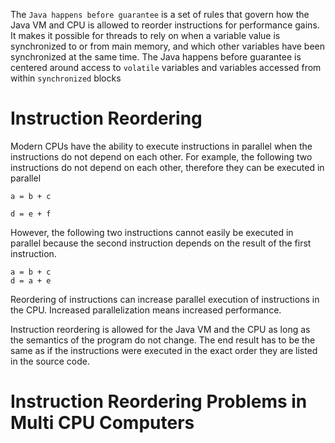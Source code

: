 The `Java happens before guarantee` is a set of rules that govern how the Java VM and CPU is allowed to reorder instructions for performance gains. It makes it possible for threads to rely on when a variable value is synchronized to or from main memory, and which other variables have been synchronized at the same time. The Java happens before guarantee is centered around access to `volatile` variables and variables accessed from within `synchronized` blocks

# Instruction Reordering
Modern CPUs have the ability to execute instructions in parallel when the instructions do not depend on each other. For example, the following two instructions do not depend on each other, therefore they can be executed in parallel
```
a = b + c

d = e + f
```
However, the following two instructions cannot easily be executed in parallel because the second instruction depends on the result of the first instruction.
```
a = b + c
d = a + e
```

Reordering of instructions can increase parallel execution of instructions in the CPU. Increased parallelization means increased performance. 

Instruction reordering is allowed for the Java VM and the CPU as long as the semantics of the program do not change. The end result has to be the same as if the instructions were executed in the exact order they are listed in the source code.

# Instruction Reordering Problems in Multi CPU Computers

